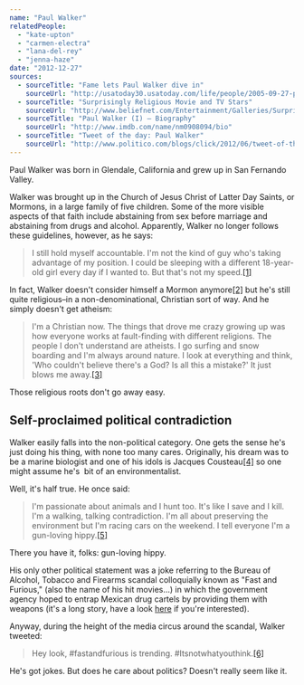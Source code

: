 ```yaml
---
name: "Paul Walker"
relatedPeople:
  - "kate-upton"
  - "carmen-electra"
  - "lana-del-rey"
  - "jenna-haze"
date: "2012-12-27"
sources:
  - sourceTitle: "Fame lets Paul Walker dive in"
    sourceUrl: "http://usatoday30.usatoday.com/life/people/2005-09-27-paul-walker_x.htm"
  - sourceTitle: "Surprisingly Religious Movie and TV Stars"
    sourceUrl: "http://www.beliefnet.com/Entertainment/Galleries/Surprisingly-Religious-Movie-and-TV-Stars.aspx?p=2"
  - sourceTitle: "Paul Walker (I) – Biography"
    sourceUrl: "http://www.imdb.com/name/nm0908094/bio"
  - sourceTitle: "Tweet of the day: Paul Walker"
    sourceUrl: "http://www.politico.com/blogs/click/2012/06/tweet-of-the-day-paul-walker-126800.html"
---
```


Paul Walker was born in Glendale, California and grew up in San Fernando Valley.

Walker was brought up in the Church of Jesus Christ of Latter Day Saints, or Mormons, in a large family of five children. Some of the more visible aspects of that faith include abstaining from sex before marriage and abstaining from drugs and alcohol. Apparently, Walker no longer follows these guidelines, however, as he says:

>I still hold myself accountable. I'm not the kind of guy who's taking advantage of my position. I could be sleeping with a different 18-year-old girl every day if I wanted to. But that's not my speed.<a class="source-citation" href="#http://usatoday30.usatoday.com/life/people/2005-09-27-paul-walker_x.htm" title="Fame lets Paul Walker dive in">[1]</a>

In fact, Walker doesn't consider himself a Mormon anymore<a class="source-citation" href="#http://www.beliefnet.com/Entertainment/Galleries/Surprisingly-Religious-Movie-and-TV-Stars.aspx?p=2" title="Surprisingly Religious Movie and TV Stars">[2]</a> but he's still quite religious–in a non-denominational, Christian sort of way. And he simply doesn't get atheism:

>I'm a Christian now. The things that drove me crazy growing up was how everyone works at fault-finding with different religions. The people I don't understand are atheists. I go surfing and snow boarding and I'm always around nature. I look at everything and think, 'Who couldn't believe there's a God? Is all this a mistake?' It just blows me away.<a class="source-citation" href="#http://www.imdb.com/name/nm0908094/bio" title="Paul Walker (I) – Biography">[3]</a>

Those religious roots don't go away easy.


## Self-proclaimed political contradiction

Walker easily falls into the non-political category. One gets the sense he's just doing his thing, with none too many cares. Originally, his dream was to be a marine biologist and one of his idols is Jacques Cousteau<a class="source-citation" href="#http://www.imdb.com/name/nm0908094/bio" title="Paul Walker (I) – Biography">[4]</a> so one might assume he's  bit of an environmentalist.

Well, it's half true. He once said:

>I'm passionate about animals and I hunt too. It's like I save and I kill. I'm a walking, talking contradiction. I'm all about preserving the environment but I'm racing cars on the weekend. I tell everyone I'm a gun-loving hippy.<a class="source-citation" href="#http://www.imdb.com/name/nm0908094/bio" title="Paul Walker (I) – Biography">[5]</a>

There you have it, folks: gun-loving hippy.

His only other political statement was a joke referring to the Bureau of Alcohol, Tobacco and Firearms scandal colloquially known as "Fast and Furious," (also the name of his hit movies…) in which the government agency hoped to entrap Mexican drug cartels by providing them with weapons (it's a long story, have a look [here](http://en.wikipedia.org/wiki/ATF_gunwalking_scandal) if you're interested).

Anyway, during the height of the media circus around the scandal, Walker tweeted:

>Hey look, #fastandfurious is trending. #Itsnotwhatyouthink.<a class="source-citation" href="#http://www.politico.com/blogs/click/2012/06/tweet-of-the-day-paul-walker-126800.html" title="Tweet of the day: Paul Walker">[6]</a>

He's got jokes. But does he care about politics? Doesn't really seem like it.